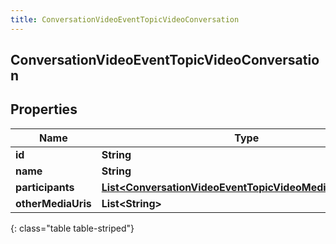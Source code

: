 ```yaml
---
title: ConversationVideoEventTopicVideoConversation
---
```


## ConversationVideoEventTopicVideoConversation

## Properties

| Name               | Type                                                                                                                                         | Description | Notes      |
| ------------------ | -------------------------------------------------------------------------------------------------------------------------------------------- | ----------- | ---------- |
| **id**             | <!----><!---->**String**<!---->                                                                                                              |             | [optional] |
| **name**           | <!----><!---->**String**<!---->                                                                                                              |             | [optional] |
| **participants**   | <!----><!---->[**List&lt;ConversationVideoEventTopicVideoMediaParticipant&gt;**](ConversationVideoEventTopicVideoMediaParticipant.md)<!----> |             | [optional] |
| **otherMediaUris** | <!----><!---->**List&lt;String&gt;**<!---->                                                                                                  |             | [optional] |

{: class="table table-striped"}
